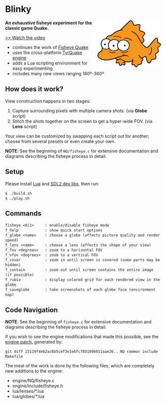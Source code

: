 # Blinky

<img src="readme-img/blinky.png" align="right" width="220px"/>

__An exhaustive fisheye experiment for the classic game Quake.__

[>> Watch the video](http://youtu.be/jQOJ3yCK8pI)

- continues the work of [Fisheye Quake](http://strlen.com/gfxengine/fisheyequake/)
- uses the cross-platform [TyrQuake engine](http://disenchant.net/tyrquake/)
- adds a Lua scripting environment for easy experimenting
- includes many new views ranging 180º-360º

## How does it work?

View construction happens in two stages:

1. Capture surrounding pixels with multiple camera shots. (via __Globe__ script)
1. Stitch the shots together on the screen to get a hyper-wide FOV. (via __Lens__ script)

Your view can be customized by swapping each script out for another; choose
from several presets or even create your own.

__NOTE__: See the beginning of `NQ/fisheye.c` for extensive documentation and
diagrams describing the fisheye process in detail.

## Setup

Please install [Lua](http://www.lua.org/) and [SDL2 dev libs](https://www.libsdl.org/download-2.0.php), then run:

```
$ ./build.sh
$ ./play.sh
```

## Commands

```
fisheye <0|1>     : enable/disable fisheye mode
f_help            : show quick start options
f_globe <name>    : choose a globe (affects picture quality and render speed)
f_lens <name>     : choose a lens (affects the shape of your view)
f_fov <degrees>   : zoom to a horizontal FOV
f_vfov <degrees>  : zoom to a vertical FOV
f_cover           : zoom in until screen is covered (some parts may be hidden)
f_contain         : zoom out until screen contains the entire image (if possible)
f_rubix           : display colored grid for each rendered view in the globe
f_saveglobe       : take screenshots of each globe face (environment map)
```

## Code Navigation

__NOTE__: See the beginning of `fisheye.c` for extensive documentation and
diagrams describing the fisheye process in detail.

If you wish to see the engine modifications that made this possible, see the
[engine patch](engine/fisheye.patch), generated by:

```
git diff 23119f4eb2ac6b5cef3e1ebfc785189b011aae26.. NQ common include Makefile
```

The meat of the work is done by the following files, which are completely
new additions to the engine:

- engine/NQ/fisheye.c
- engine/include/fisheye.h
- lua/lenses/*.lua
- lua/globes/*.lua

